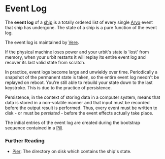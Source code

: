 # Event Log

The **event log** of a [ship](ship) is a totally ordered list of every single [Arvo](arvo) event that ship has undergone. The state of a ship is a pure function of the event log.

The event log is maintained by [Vere](vere).

If the physical machine loses power and your urbit's state is 'lost' from memory, when your urbit restarts it will replay its entire event log and recover its last valid state from scratch.

In practice, event logs become large and unwieldy over time. Periodically a snapshot of the permanent state is taken, so the entire event log needn't be replayed on reboot. You're still able to rebuild your state down to the last keystroke. This is due to the practice of persistence.

Persistence, in the context of storing data in a computer system, means that data is stored in a non-volatile manner and that input must be recorded before the output result is performed. Thus, every event must be written to disk - or must be _persisted_ - before the event effects actually take place.

The initial entries of the event log are created during the bootstrap sequence contained in a [Pill](pill).

### Further Reading

- [Pier](pier): The directory on disk which contains the ship's state.
